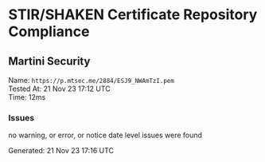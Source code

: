 # STIR/SHAKEN Certificate Repository Compliance

## Martini Security

Name: `https://p.mtsec.me/2884/ESJ9_NWAmTzI.pem`\
Tested At: 21 Nov 23 17:12 UTC\
Time: 12ms

### Issues

no warning, or error, or notice date level issues were found

Generated: 21 Nov 23 17:16 UTC